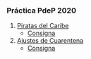 ### Práctica PdeP 2020
1. [Piratas del Caribe](https://github.com/tomasgerardi7/practica_ejercitacion_pdep_2020/blob/master/Funcional/piratas_del_caribe.hs)
	- [Consigna](https://docs.google.com/document/d/1g5INP01q205eudW-EUZh4huid27yRwBdKDcAoYtUIeE/edit)
2. [Ajustes de Cuarentena](https://github.com/tomasgerardi7/practica_ejercitacion_pdep_2020/blob/master/Funcional/ajustes_de_cuarentena.hs)
	- [Consigna](https://github.com/pdepmartestm/Ejemplo-integrador-Ajuste)
